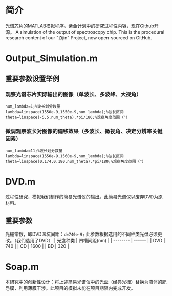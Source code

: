 # 简介
光谱芯片的MATLAB模拟程序。紫金计划中的研究过程性内容，现在Github开源。
A simulation of the output of spectroscopy chip. This is the procedural research content of our "Zijin" Project, now open-sourced on GitHub.


# Output_Simulation.m
## 重要参数设置举例
### 观察光谱芯片实际输出的图像（单波长、多波峰、大视角）
```
num_lambda=1;%波长划分数量
lambda=linspace(1550e-9,1550e-9,num_lambda);%波长区间
theta=linspace(-5,5,num_theta).*pi/180;%观察角度范围（°）
```

### 微调观察波长对图像的偏移效果（多波长、微视角、决定分辨率关键因素）
```
num_lambda=11;%波长划分数量
lambda=linspace(1550e-9,1560e-9,num_lambda);%波长区间
theta=linspace(0.174,0.180,num_theta).*pi/180;%观察角度范围（°）
```
# DVD.m
过程性研究，模拟我们制作的简易光谱仪的输出。此简易光谱仪以废弃DVD为原材料。
## 重要参数
光栅常数，即DVD凹坑间距：`d=740e-9;`
此参数根据选用的不同种类光盘必须更改。（我们选用了DVD）
| 光盘种类        | 凹槽间距(nm)    |
| --------   | ------   |
| DVD     | 740 |
| CD        |  1600  |
| BD     |    320    |
# Soap.m
本研究中的创新性设计：将上述简易光谱仪中的光盘（经典光栅）替换为液体的肥皂膜，利用薄膜干涉。此项目的模拟未能在项目期限内完成开发。
